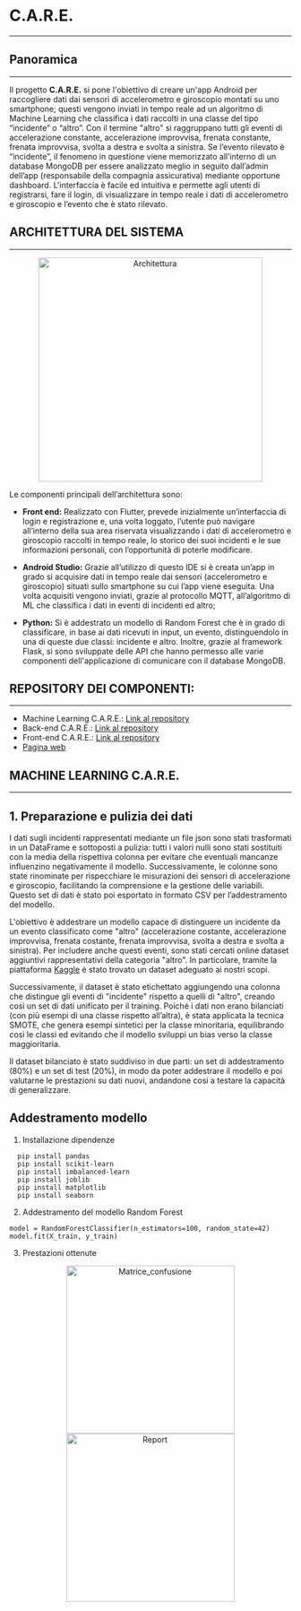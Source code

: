 # C.A.R.E. 
- - -

## Panoramica
- - -


Il progetto __C.A.R.E.__ si pone l'obiettivo di creare un'app Android per raccogliere dati dai sensori di accelerometro e giroscopio montati su uno smartphone; questi vengono inviati in tempo reale ad un algoritmo di Machine Learning che classifica i dati raccolti in una classe del tipo “incidente” o “altro”. Con il termine "altro" si raggruppano tutti gli eventi di accelerazione constante, accelerazione improvvisa, frenata constante, frenata improvvisa, svolta a destra e svolta a sinistra. Se l’evento rilevato è “incidente”, il fenomeno in questione viene memorizzato all’interno di un database MongoDB per essere analizzato meglio in seguito dall’admin dell’app (responsabile della compagnia assicurativa) mediante opportune dashboard.
L'interfaccia è facile ed intuitiva e permette agli utenti di registrarsi, fare il login, di visualizzare in tempo reale i dati di accelerometro e giroscopio e l’evento che è stato rilevato. 

## ARCHITETTURA DEL SISTEMA
- - -

<div align="center">
  <img src="https://i.ibb.co/0GdR93q/Immagine-Whats-App-2024-11-13-ore-18-59-09-a730b518.jpg" alt="Architettura" width="400"/>
</div>



Le componenti principali dell’architettura sono: 

-	__Front end:__ Realizzato con Flutter, prevede inizialmente un’interfaccia di login e registrazione e, una volta loggato, l’utente può navigare all’interno della sua area riservata visualizzando i dati di accelerometro e giroscopio raccolti in tempo reale, lo storico dei suoi incidenti e le sue informazioni personali, con l’opportunità di poterle modificare. 

-	__Android Studio:__ Grazie all’utilizzo di questo IDE si è creata un’app in grado si acquisire dati in tempo reale dai sensori (accelerometro e giroscopio) situati sullo smartphone su cui l’app viene eseguita.
	Una volta acquisiti vengono inviati, grazie al protocollo MQTT, all’algoritmo di ML che classifica i dati in eventi di incidenti ed altro;

-	__Python:__ Si è addestrato un modello di Random Forest che è in grado di classificare, in base ai dati ricevuti in input, un evento, distinguendolo in una di queste due classi: incidente e altro.
Inoltre, grazie al framework Flask, si sono sviluppate delle API che hanno permesso alle varie componenti dell'applicazione di comunicare con il database MongoDB.


## REPOSITORY DEI COMPONENTI:
- - -
- Machine Learning C.A.R.E.: [Link al repository][git-repo-url1]
- Back-end C.A.R.E.: [Link al repository][git-repo-url2]
- Front-end C.A.R.E.: [Link al repository][git-repo-url3]
- [Pagina web][link_pagina_web]

## MACHINE LEARNING C.A.R.E.
- - - 

## 1. Preparazione e pulizia dei dati

I dati sugli incidenti rappresentati mediante un file json sono stati trasformati in un DataFrame e sottoposti a pulizia: tutti i valori nulli sono stati sostituiti con la media della rispettiva colonna per evitare che eventuali mancanze influenzino negativamente il modello. Successivamente, le colonne sono state rinominate per rispecchiare le misurazioni dei sensori di accelerazione e giroscopio, facilitando la comprensione e la gestione delle variabili. Questo set di dati è stato poi esportato in formato CSV per l’addestramento del modello.

L'obiettivo è addestrare un modello capace di distinguere un incidente da un evento classificato come "altro" (accelerazione costante, accelerazione improvvisa, frenata costante, frenata improvvisa, svolta a destra e svolta a sinistra). Per includere anche questi eventi, sono stati cercati online dataset aggiuntivi rappresentativi della categoria "altro". In particolare, tramite la piattaforma [Kaggle][link_kaggle] è stato trovato un dataset adeguato ai nostri scopi.

Successivamente, il dataset è stato etichettato aggiungendo una colonna che distingue gli eventi di "incidente" rispetto a quelli di "altro", creando così un set di dati unificato per il training. Poiché i dati non erano bilanciati (con più esempi di una classe rispetto all’altra), è stata applicata la tecnica SMOTE, che genera esempi sintetici per la classe minoritaria, equilibrando così le classi ed evitando che il modello sviluppi un bias verso la classe maggioritaria.

Il dataset bilanciato è stato suddiviso in due parti: un set di addestramento (80%) e un set di test (20%), in modo da poter addestrare il modello e poi valutarne le prestazioni su dati nuovi, andandone cosi a testare la capacità di generalizzare.


## Addestramento modello

1. Installazione dipendenze
  ```
    pip install pandas
    pip install scikit-learn
    pip install imbalanced-learn
    pip install joblib
    pip install matplotlib
    pip install seaborn
   ```
2. Addestramento del modello Random Forest
 ```
model = RandomForestClassifier(n_estimators=100, random_state=42)
model.fit(X_train, y_train)
 ```
3. Prestazioni ottenute

<div align="center">
  <img src="https://i.ibb.co/ccp5zSp/Immagine-Whats-App-2024-11-13-ore-18-58-19-b874d811.jpg" alt="Matrice_confusione" width="300"/>
  <img src="https://i.ibb.co/wLPjXMc/Immagine-Whats-App-2024-11-13-ore-18-58-07-6ca5a8a6.jpg" alt="Report" width="300"/>
</div>




  
   [git-repo-url1]: <https://github.com/UniSalento-IDALab-IoTCourse-2023-2024/wot-Sistema-intelligente-per-riconoscere-urti-Machine-Learning>
   
   [git-repo-url2]: <https://github.com/UniSalento-IDALab-IoTCourse-2023-2024/wot-Sistema-intelligente-per-riconoscere-urti-Backend>
    
   [git-repo-url3]: <https://github.com/UniSalento-IDALab-IoTCourse-2023-2024/wot-Sistema-intelligente-per-riconoscere-urti-Frontend>
   
   [link_pagina_web]: <https://unisalento-idalab-iotcourse-2023-2024.github.io/wot-project-presentation-Schirinzi-Paglialonga/>

   [link_kaggle]: <https://www.kaggle.com/datasets/saboorahmad47/harsh-driving-dataset?select=paved_sudden-right-line-chg_const-acc-at-40kmph_22-3-2023_20-2-54.csv.>
   
   
   
   
   
   
   
   
   
   
  
